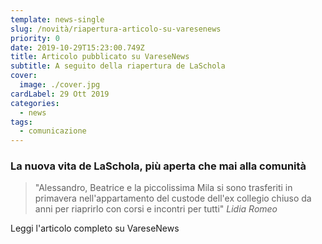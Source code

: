 ```yaml
---
template: news-single
slug: /novità/riapertura-articolo-su-varesenews
priority: 0
date: 2019-10-29T15:23:00.749Z
title: Articolo pubblicato su VareseNews
subtitle: A seguito della riapertura de LaSchola
cover: 
  image: ./cover.jpg
cardLabel: 29 Ott 2019
categories:
  - news
tags:
  - comunicazione
---
```


### La nuova vita de LaSchola, più aperta che mai alla comunità

> "Alessandro, Beatrice e la piccolissima Mila si sono trasferiti in primavera nell'appartamento del custode dell'ex collegio chiuso da anni per riaprirlo con corsi e incontri per tutti" *Lidia Romeo*

<ButtonLink href="https://www.varesenews.it/2019/10/la-nuova-vita-de-laschola-piu-aperta-mai-alla-comunita/867523/">Leggi l'articolo completo su VareseNews</ButtonLink>
